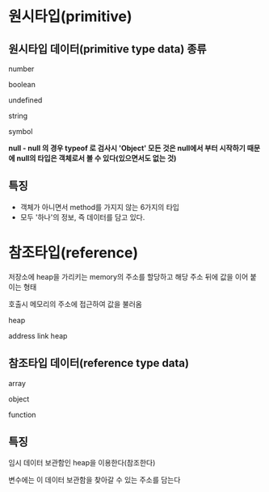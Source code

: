 # 원시타입(primitive)

## 원시타입 데이터(primitive type data) 종류

number

boolean

undefined

string

symbol

**null - null 의 경우 typeof 로 검사시 'Object' 모든 것은 null에서 부터 시작하기 때문에 null의 타입은 객체로서 볼 수 있다(있으면서도 없는 것)**

## 특징

- 객체가 아니면서 method를 가지지 않는 6가지의 타입
- 모두 '하나'의 정보, 즉 데이터를 담고 있다.

# 참조타입(reference)

저장소에 heap을 가리키는  memory의 주소를 할당하고 해당 주소 뒤에 값을 이어 붙이는 형태

호출시 메모리의 주소에 접근하여 값을 불러옴

heap

address link heap

## 참조타입 데이터(reference type data)

array

object

function

## 특징

임시 데이터 보관함인 heap을 이용한다(참조한다)

변수에는 이 데이터 보관함을 찾아갈 수 있는 주소를 담는다